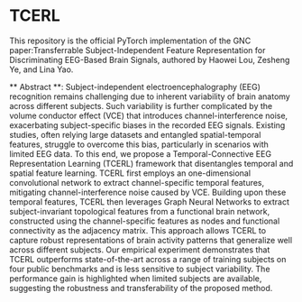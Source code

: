 # TCERL
This repository is the official PyTorch implementation of the GNC paper:Transferrable Subject-Independent Feature Representation for Discriminating EEG-Based Brain Signals, authored by Haowei Lou, Zesheng Ye, and Lina Yao.

** Abstract **: Subject-independent electroencephalography (EEG) recognition remains challenging due to inherent variability of brain anatomy across different subjects. Such variability is further complicated by the volume conductor effect (VCE) that introduces channel-interference noise, exacerbating subject-specific biases in the recorded EEG signals. Existing studies, often relying large datasets and entangled spatial-temporal features, struggle to overcome this bias, particularly in scenarios with limited EEG data. To this end, we propose a Temporal-Connective EEG Representation Learning (TCERL) framework that disentangles temporal and spatial feature learning. TCERL first employs an one-dimensional convolutional network to extract channel-specific temporal features, mitigating channel-interference noise caused by VCE. Building upon these temporal features, TCERL then leverages Graph Neural Networks to extract subject-invariant topological features from a functional brain network, constructed using the channel-specific features as nodes and functional connectivity as the adjacency matrix. This approach allows TCERL to capture robust representations of brain activity patterns that generalize well across different subjects. Our empirical experiment demonstrates that TCERL outperforms state-of-the-art across a range of training subjects on four public benchmarks and is less sensitive to subject variability. The performance gain is highlighted when limited subjects are available, suggesting the robustness and transferability of the proposed method.